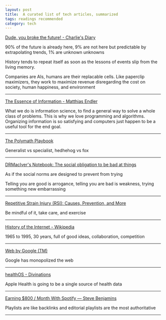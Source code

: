 ```yaml
---
layout: post
title:  A curated list of tech articles, summarized 
tags: readings recommended
category: tech
--- 
```




[Dude, you broke the future! - Charlie's Diary](http://www.antipope.org/charlie/blog-static/2018/01/dude-you-broke-the-future.html)

90% of the future is already here, 9% are not here but predictable by extrapolating trends, 1% are unknown unknowns

History tends to repeat itself as soon as the lessons of events slip from the living memory. 

Companies are AIs, humans are their replacable cells. Like paperclip maximizers, they work to maximize revenue disregarding the cost on society, human happiness, and environment 

---

[The Essence of Information - Matthias Endler](https://endler.dev/2017/the-essence-of-information/)

What we do is information science, to find a general way to solve a whole class of problems. This is why we love programming and algorithms. Organizing information is so satisfying and computers just happen to be a useful tool for the end goal. 


---

[The Polymath Playbook](https://salman.io/posts/polymath-playbook/)

Generalist vs specialist, hedhehog vs fox 

---

[DRMacIver's Notebook: The social obligation to be bad at things](https://notebook.drmaciver.com/posts/2020-02-29-10:30.html)

As if the social norms are designed to prevent from trying 

Telling you are good is arrogance, telling you are bad is weakness, trying something new embarrassing 

---

[Repetitive Strain Injury (RSI): Causes, Prevention, and More](https://www.healthline.com/health/repetitive-strain-injury)

Be mindful of it, take care, and exercise

---

[History of the Internet - Wikipedia](https://en.wikipedia.org/wiki/History_of_the_Internet)

1965 to 1995, 30 years, full of good ideas, collaboration, competition 

---

[Web by Google (TM)](https://landshark.io/2020/08/16/web-by-google.html)

Google has monopolized the web 

---

[healthOS - Divinations](https://divinations.substack.com/p/healthos)

Apple Health is going to be a single source of health data

---

[Earning $800 / Month With Spotify — Steve Benjamins](https://www.stevebenjamins.com/blog/music-in-the-age-of-algorithms-47syg)

Playlists are like backlinks and editorial playlists are the most authoritative 

---

